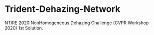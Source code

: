 # Trident-Dehazing-Network
NTIRE 2020 NonHomogeneous Dehazing Challenge (CVPR Workshop 2020) 1st Solution.

